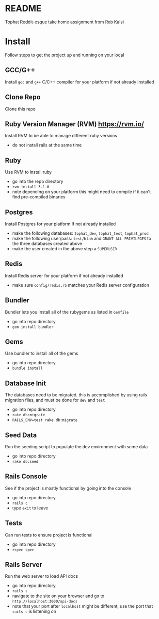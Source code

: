 # README
Tophat Reddit-esque take home assignment from Rob Kalsi

# Install
Follow steps to get the project up and running on your local

## GCC/G++
Install `gcc` and `g++` C/C++ compiler for your platform if not already installed

## Clone Repo
Clone this repo

## Ruby Version Manager (RVM) https://rvm.io/
Install RVM to be able to manage different ruby versions
- do not install rails at the same time

## Ruby
Use RVM to install ruby
- go into the repo directory
- `rvm install 3.1.0`
- note depending on your platform this might need to compile if it can't find pre-compiled binaries

## Postgres
Install Postgres for your platform if not already installed
- make the following databases: `tophat_dev`, `tophat_test`, `tophat_prod`
- make the following user/pass: `test/blah` and `GRANT ALL PRIVILEGES` to the three databases created above
- make the user created in the above step a `SUPERUSER`

## Redis
Install Redis server for your platform if not already installed
- make sure `config/redis.rb` matches your Redis server configuration

## Bundler
Bundler lets you install all of the rubygems as listed in `Gemfile`
- go into repo directory
- `gem install bundler`

## Gems
Use bundler to install all of the gems
- go into repo directory
- `bundle install`

## Database Init
The databases need to be migrated, this is accomplished by using rails migration files, and must be done for `dev` and `test`
- go into repo directory
- `rake db:migrate`
- `RAILS_ENV=test rake db:migrate`

## Seed Data
Run the seeding script to populate the dev environment with some data
- go into repo directory
- `rake db:seed`

## Rails Console
See if the project is mostly functional by going into the console
- go into repo directory
- `rails c`
- type `exit` to leave

## Tests
Can run tests to ensure project is functional
- go into repo directory
- `rspec spec`

## Rails Server
Run the web server to load API docs
- go into repo directory
- `rails s`
- navigate to the site on your browser and go to `http://localhost:3000/api-docs`
- note that your port after `localhost` might be different, use the port that `rails s` is listening on
